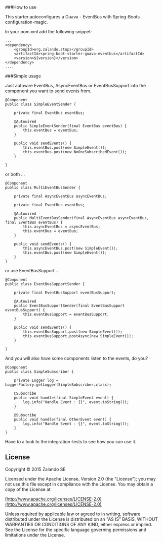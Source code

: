 ###How to use

This starter autoconfigures a Guava - EventBus with Spring-Boots configuration-magic.

In your pom.xml add the following snippet:

    ...
    <dependency>
        <groupId>org.zalando.stups</groupId>
        <artifactId>spring-boot-starter-guava-eventbus</artifactId>
        <version>${version}</version>
    </dependency>
    ....


###Simple usage

Just autowire EventBus, AsyncEventBus or EventBusSupport into the component you want to send events from.

    @Component
    public class SimpleEventSender {
    
        private final EventBus eventBus;
    
        @Autowired
        public SimpleEventSender(final EventBus eventBus) {
            this.eventBus = eventBus;
        }
    
        public void sendEvents() {
            this.eventBus.post(new SimpleEvent());
            this.eventBus.post(new NoOneSubscribedEvent());
        }

    }

or both ...

    @Component
    public class MultiEventBusSender {

        private final AsyncEventBus asyncEventBus;
    
        private final EventBus eventBus;
    
        @Autowired
        public MultiEventBusSender(final AsyncEventBus asyncEventBus, final EventBus eventBus) {
            this.asyncEventBus = asyncEventBus;
            this.eventBus = eventBus;
        }
    
        public void sendEvents() {
            this.asyncEventBus.post(new SimpleEvent());
            this.eventBus.post(new SimpleEvent());
        }
    }

or use EventBusSupport ...

    @Component
    public class EventBusSupportSender {
    
        private final EventBusSupport eventBusSupport;
    
        @Autowired
        public EventBusSupportSender(final EventBusSupport eventBusSupport) {
            this.eventBusSupport = eventBusSupport;
        }
    
        public void sendEvents() {
            this.eventBusSupport.post(new SimpleEvent());
            this.eventBusSupport.postAsync(new SimpleEvent());
        }

    }

And you will also have some components listen to the events, do you?

    @Component
    public class SimpleSubscriber {
    
        private Logger log = LoggerFactory.getLogger(SimpleSubscriber.class);
    
        @Subscribe
        public void handle(final SimpleEvent event) {
            log.info("Handle Event : {}", event.toString());
        }
    
        @Subscribe
        public void handle(final OtherEvent event) {
            log.info("Handle Event : {}", event.toString());
        }
    }

Have to a look to the integration-tests to see how you can use it.

## License

Copyright © 2015 Zalando SE

Licensed under the Apache License, Version 2.0 (the "License");
you may not use this file except in compliance with the License.
You may obtain a copy of the License at

   [http://www.apache.org/licenses/LICENSE-2.0](http://www.apache.org/licenses/LICENSE-2.0)

Unless required by applicable law or agreed to in writing, software
distributed under the License is distributed on an "AS IS" BASIS,
WITHOUT WARRANTIES OR CONDITIONS OF ANY KIND, either express or implied.
See the License for the specific language governing permissions and
limitations under the License.

